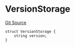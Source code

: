# VersionStorage
[Git Source](https://github.com/thrackle-io/tron/blob/4f1430717249c90fcbde9d9572fe2ac92dc2c5d4/src/protocol/diamond/VersionFacetLib.sol)


```solidity
struct VersionStorage {
    string version;
}
```

